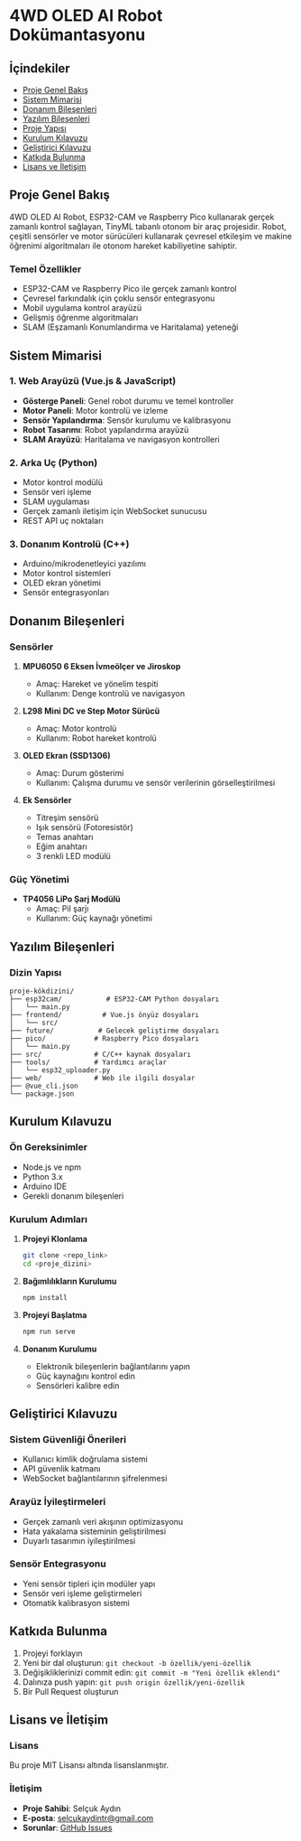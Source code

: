 # 4WD OLED AI Robot Dokümantasyonu

## İçindekiler
- [Proje Genel Bakış](#proje-genel-bakış)
- [Sistem Mimarisi](#sistem-mimarisi)
- [Donanım Bileşenleri](#donanım-bileşenleri)
- [Yazılım Bileşenleri](#yazılım-bileşenleri)
- [Proje Yapısı](#proje-yapısı)
- [Kurulum Kılavuzu](#kurulum-kılavuzu)
- [Geliştirici Kılavuzu](#geliştirici-kılavuzu)
- [Katkıda Bulunma](#katkıda-bulunma)
- [Lisans ve İletişim](#lisans-ve-i̇letişim)

## Proje Genel Bakış

4WD OLED AI Robot, ESP32-CAM ve Raspberry Pico kullanarak gerçek zamanlı kontrol sağlayan, TinyML tabanlı otonom bir araç projesidir. Robot, çeşitli sensörler ve motor sürücüleri kullanarak çevresel etkileşim ve makine öğrenimi algoritmaları ile otonom hareket kabiliyetine sahiptir.

### Temel Özellikler
- ESP32-CAM ve Raspberry Pico ile gerçek zamanlı kontrol
- Çevresel farkındalık için çoklu sensör entegrasyonu
- Mobil uygulama kontrol arayüzü
- Gelişmiş öğrenme algoritmaları
- SLAM (Eşzamanlı Konumlandırma ve Haritalama) yeteneği

## Sistem Mimarisi

### 1. Web Arayüzü (Vue.js & JavaScript)
- **Gösterge Paneli**: Genel robot durumu ve temel kontroller
- **Motor Paneli**: Motor kontrolü ve izleme
- **Sensör Yapılandırma**: Sensör kurulumu ve kalibrasyonu
- **Robot Tasarımı**: Robot yapılandırma arayüzü
- **SLAM Arayüzü**: Haritalama ve navigasyon kontrolleri

### 2. Arka Uç (Python)
- Motor kontrol modülü
- Sensör veri işleme
- SLAM uygulaması
- Gerçek zamanlı iletişim için WebSocket sunucusu
- REST API uç noktaları

### 3. Donanım Kontrolü (C++)
- Arduino/mikrodenetleyici yazılımı
- Motor kontrol sistemleri
- OLED ekran yönetimi
- Sensör entegrasyonları

## Donanım Bileşenleri

### Sensörler
1. **MPU6050 6 Eksen İvmeölçer ve Jiroskop**
   - Amaç: Hareket ve yönelim tespiti
   - Kullanım: Denge kontrolü ve navigasyon

2. **L298 Mini DC ve Step Motor Sürücü**
   - Amaç: Motor kontrolü
   - Kullanım: Robot hareket kontrolü

3. **OLED Ekran (SSD1306)**
   - Amaç: Durum gösterimi
   - Kullanım: Çalışma durumu ve sensör verilerinin görselleştirilmesi

4. **Ek Sensörler**
   - Titreşim sensörü
   - Işık sensörü (Fotoresistör)
   - Temas anahtarı
   - Eğim anahtarı
   - 3 renkli LED modülü

### Güç Yönetimi
- **TP4056 LiPo Şarj Modülü**
  - Amaç: Pil şarjı
  - Kullanım: Güç kaynağı yönetimi

## Yazılım Bileşenleri

### Dizin Yapısı
```
proje-kökdizini/
├── esp32cam/           # ESP32-CAM Python dosyaları
│   └── main.py
├── frontend/          # Vue.js önyüz dosyaları
│   └── src/
├── future/           # Gelecek geliştirme dosyaları
├── pico/            # Raspberry Pico dosyaları
│   └── main.py
├── src/             # C/C++ kaynak dosyaları
├── tools/           # Yardımcı araçlar
│   └── esp32_uploader.py
├── web/             # Web ile ilgili dosyalar
├── @vue_cli.json
└── package.json
```

## Kurulum Kılavuzu

### Ön Gereksinimler
- Node.js ve npm
- Python 3.x
- Arduino IDE
- Gerekli donanım bileşenleri

### Kurulum Adımları
1. **Projeyi Klonlama**
   ```bash
   git clone <repo_link>
   cd <proje_dizini>
   ```

2. **Bağımlılıkların Kurulumu**
   ```bash
   npm install
   ```

3. **Projeyi Başlatma**
   ```bash
   npm run serve
   ```

4. **Donanım Kurulumu**
   - Elektronik bileşenlerin bağlantılarını yapın
   - Güç kaynağını kontrol edin
   - Sensörleri kalibre edin

## Geliştirici Kılavuzu

### Sistem Güvenliği Önerileri
- Kullanıcı kimlik doğrulama sistemi
- API güvenlik katmanı
- WebSocket bağlantılarının şifrelenmesi

### Arayüz İyileştirmeleri
- Gerçek zamanlı veri akışının optimizasyonu
- Hata yakalama sisteminin geliştirilmesi
- Duyarlı tasarımın iyileştirilmesi

### Sensör Entegrasyonu
- Yeni sensör tipleri için modüler yapı
- Sensör veri işleme geliştirmeleri
- Otomatik kalibrasyon sistemi

## Katkıda Bulunma

1. Projeyi forklayın
2. Yeni bir dal oluşturun: `git checkout -b özellik/yeni-özellik`
3. Değişikliklerinizi commit edin: `git commit -m "Yeni özellik eklendi"`
4. Dalınıza push yapın: `git push origin özellik/yeni-özellik`
5. Bir Pull Request oluşturun

## Lisans ve İletişim

### Lisans
Bu proje MIT Lisansı altında lisanslanmıştır.

### İletişim
- **Proje Sahibi**: Selçuk Aydın
- **E-posta**: selcukaydintr@gmail.com
- **Sorunlar**: [GitHub Issues](https://github.com/selcukaydintr/4wd-oled-ai-robot/issues)
